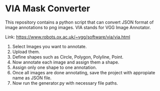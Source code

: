 # VIA Mask Converter
This repository contains a python script that can convert JSON format of image annotations to png images. VIA stands for VGG Image Annotator.

Link: https://www.robots.ox.ac.uk/~vgg/software/via/via.html

1. Select Images you want to annotate.
2. Upload them.
3. Define shapes such as Circle, Polygon, Polyline, Point.
4. Now annotate each image and assign them a shape.
5. Assign only one shape to one annotation.
6. Once all images are done annotating, save the project with appropiate name as JSON file.
7. Now run the generator.py with necessary file paths.
